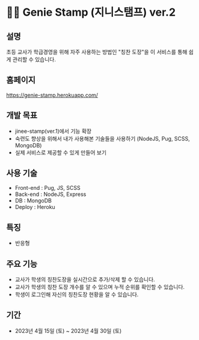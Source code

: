 # 🧞‍♂️ Genie Stamp (지니스탬프) ver.2

## 설명
초등 교사가 학급경영을 위해 자주 사용하는 방법인 "칭찬 도장"을 이 서비스를 통해 쉽게 관리할 수 있습니다. 


## 홈페이지
https://genie-stamp.herokuapp.com/

## 개발 목표
* jinee-stamp(ver.1)에서 기능 확장
* 숙련도 향상을 위해서 내가 사용해본 기술들을 사용하기 (NodeJS, Pug, SCSS, MongoDB)
* 실제 서비스로 제공할 수 있게 만들어 보기 

## 사용 기술
* Front-end : Pug, JS, SCSS
* Back-end : NodeJS, Express
* DB : MongoDB
* Deploy : Heroku

## 특징
* 반응형 

## 주요 기능
* 교사가 학생의 칭찬도장을 실시간으로 추가/삭제 할 수 있습니다. 
* 교사가 학생의 칭찬 도장 개수를 알 수 있으며 누적 순위를 확인할 수 있습니다.  
* 학생이 로그인해 자신의 칭찬도장 현황을 알 수 있습니다. 

## 기간
* 2023년 4월 15일 (토) ~ 2023년 4월 30일 (토)

